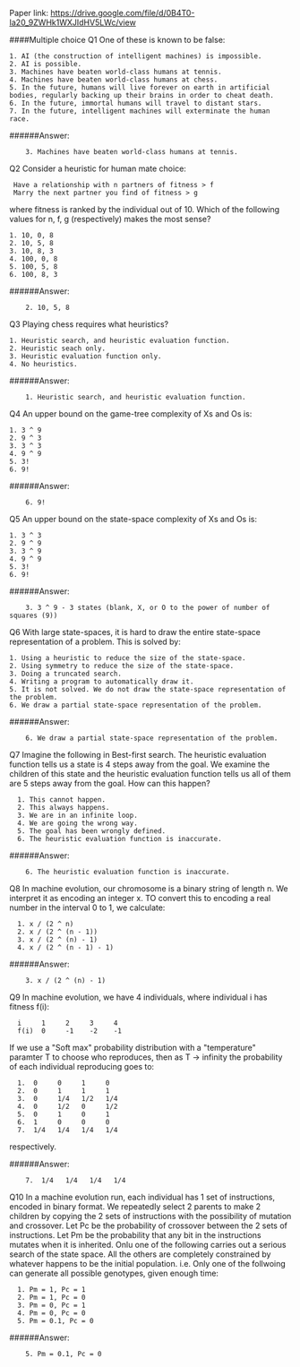 Paper link: https://drive.google.com/file/d/0B4T0-Ia20_9ZWHk1WXJIdHV5LWc/view

####Multiple choice
Q1 One of these is known to be false:
    
    1. AI (the construction of intelligent machines) is impossible.
    2. AI is possible.
    3. Machines have beaten world-class humans at tennis.
    4. Machines have beaten world-class humans at chess.
    5. In the future, humans will live forever on earth in artificial bodies, regularly backing up their brains in order to cheat death.
    6. In the future, immortal humans will travel to distant stars.
    7. In the future, intelligent machines will exterminate the human race.

######Answer:
```
    3. Machines have beaten world-class humans at tennis.
```

Q2 Consider a heuristic for human mate choice:
     
     Have a relationship with n partners of fitness > f
     Marry the next partner you find of fitness > g
   
   where fitness is ranked by the individual out of 10.
   Which of the following values for n, f, g (respectively) makes the most sense?
    
    1. 10, 0, 8
    2. 10, 5, 8
    3. 10, 8, 3
    4. 100, 0, 8
    5. 100, 5, 8
    6. 100, 8, 3

######Answer:
```
    2. 10, 5, 8
```

Q3 Playing chess requires what heuristics?
    
    1. Heuristic search, and heuristic evaluation function.
    2. Heuristic seach only.
    3. Heuristic evaluation function only.
    4. No heuristics.

######Answer:
```
    1. Heuristic search, and heuristic evaluation function.
```

Q4 An upper bound on the game-tree complexity of Xs and Os is:
    
    1. 3 ^ 9
    2. 9 ^ 3
    3. 3 ^ 3
    4. 9 ^ 9
    5. 3!
    6. 9!

######Answer:
```
    6. 9!
```

Q5 An upper bound on the state-space complexity of Xs and Os is:
    
    1. 3 ^ 3
    2. 9 ^ 9
    3. 3 ^ 9
    4. 9 ^ 9
    5. 3!
    6. 9!

######Answer:
```
    3. 3 ^ 9 - 3 states (blank, X, or O to the power of number of squares (9))
```

Q6 With large state-spaces, it is hard to draw the entire state-space representation of a problem. This is solved by:
    
    1. Using a heuristic to reduce the size of the state-space.
    2. Using symmetry to reduce the size of the state-space.
    3. Doing a truncated search.
    4. Writing a program to automatically draw it.
    5. It is not solved. We do not draw the state-space representation of the problem.
    6. We draw a partial state-space representation of the problem.

######Answer:
```
    6. We draw a partial state-space representation of the problem.
```

Q7 Imagine the following in Best-first search. The heuristic evaluation function tells us a state is 4 steps away from the goal. We examine the children of this state and the heuristic evaluation function tells us all of them are 5 steps away from the goal. How can this happen?
      
      1. This cannot happen.
      2. This always happens.
      3. We are in an infinite loop.
      4. We are going the wrong way.
      5. The goal has been wrongly defined.
      6. The heuristic evaluation function is inaccurate.

######Answer:
```
    6. The heuristic evaluation function is inaccurate.
```

Q8 In machine evolution, our chromosome is a binary string of length n. We interpret it as encoding an integer x. TO convert this to encoding a real number in the interval 0 to 1, we calculate:

      1. x / (2 ^ n)
      2. x / (2 ^ (n - 1))
      3. x / (2 ^ (n) - 1)
      4. x / (2 ^ (n - 1) - 1)

######Answer:
```
    3. x / (2 ^ (n) - 1)
```

Q9 In machine evolution, we have 4 individuals, where individual i has fitness f(i):

      i     1     2     3     4
      f(i)  0     -1    -2    -1
   
   If we use a "Soft max" probability distribution with a "temperature" paramter T to choose who reproduces, then as T -> infinity the probability of each individual reproducing goes to:
   
      1.  0     0     1     0
      2.  0     1     1     1
      3.  0     1/4   1/2   1/4
      4.  0     1/2   0     1/2
      5.  0     1     0     1
      6.  1     0     0     0
      7.  1/4   1/4   1/4   1/4
      
   respectively.

######Answer:
```
    7.  1/4   1/4   1/4   1/4
```

Q10 In a machine evolution run, each individual has 1 set of instructions, encoded in binary format. We repeatedly select 2 parents to make 2 children by copying the 2 sets of instructions with the possibility of mutation and crossover. Let Pc be the probability of crossover between the 2 sets of instructions. Let Pm be the probability that any bit in the instructions mutates when it is inherited. Onlu one of the following carries out a serious search of the state space. All the others are completely constrained by whatever happens to be the initial population. i.e. Only one of the follwoing can generate all possible genotypes, given enough time:

      1. Pm = 1, Pc = 1
      2. Pm = 1, Pc = 0
      3. Pm = 0, Pc = 1
      4. Pm = 0, Pc = 0
      5. Pm = 0.1, Pc = 0

######Answer:
```
    5. Pm = 0.1, Pc = 0
```
